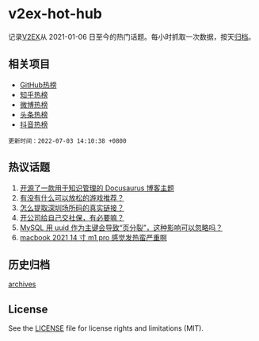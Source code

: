 # v2ex-hot-hub

 记录[V2EX](https://www.v2ex.com/)从 2021-01-06 日至今的热门话题。每小时抓取一次数据，按天[归档](archives)。
 
 ## 相关项目

- [GitHub热榜](https://github.com/snaildev/github-hot-hub)
- [知乎热榜](https://github.com/snaildev/zhihu-hot-hub)
- [微博热榜](https://github.com/snaildev/weibo-hot-hub)
- [头条热榜](https://github.com/snaildev/toutiao-hot-hub)
- [抖音热榜](https://github.com/snaildev/douyin-hot-hub)


 `更新时间：2022-07-03 14:10:38 +0800`

## 热议话题

1. [开源了一款用于知识管理的 Docusaurus 博客主题](https://www.v2ex.com/t/863618)
1. [有没有什么可以放松的游戏推荐？](https://www.v2ex.com/t/863658)
1. [怎么提取深圳场所码的真实链接？](https://www.v2ex.com/t/863661)
1. [开公司给自己交社保，有必要嘛？](https://www.v2ex.com/t/863660)
1. [MySQL 用 uuid 作为主键会导致“页分裂”，这种影响可以忽略吗？](https://www.v2ex.com/t/863662)
1. [macbook 2021 14 寸 m1 pro 感觉发热蛮严重啊](https://www.v2ex.com/t/863628)

## 历史归档

[archives](archives)

## License

See the [LICENSE](LICENSE) file for license rights and limitations (MIT).
